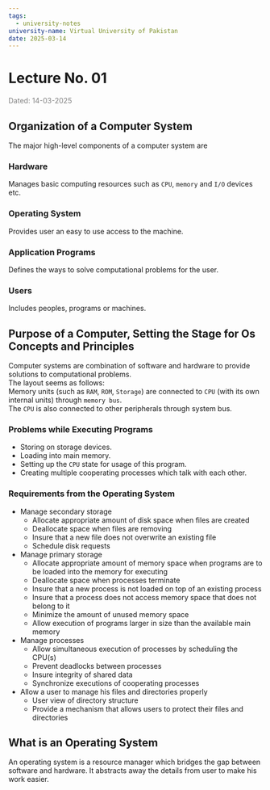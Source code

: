 ```yaml
---
tags:
  - university-notes
university-name: Virtual University of Pakistan
date: 2025-03-14
---
```


# Lecture No. 01

<span style="color: gray;">Dated: 14-03-2025</span>

## Organization of a Computer System

The major high-level components of a computer system are

### Hardware

Manages basic computing resources such as `CPU`, `memory` and `I/O` devices etc.

### Operating System

Provides user an easy to use access to the machine.

### Application Programs

Defines the ways to solve computational problems for the user.

### Users

Includes peoples, programs or machines.

## Purpose of a Computer, Setting the Stage for Os Concepts and Principles

Computer systems are combination of software and hardware to provide solutions to computational problems.  
The layout seems as follows:  
Memory units (such as `RAM`, `ROM`, `Storage`) are connected to `CPU` (with its own internal units) through `memory bus`.  
The `CPU` is also connected to other peripherals through system bus.

### Problems while Executing Programs

- Storing on storage devices.
- Loading into main memory.
- Setting up the `CPU` state for usage of this program.
- Creating multiple cooperating processes which talk with each other.

### Requirements from the Operating System

- Manage secondary storage
	- Allocate appropriate amount of disk space when files are created
	- Deallocate space when files are removing
	- Insure that a new file does not overwrite an existing file
	- Schedule disk requests
- Manage primary storage
	- Allocate appropriate amount of memory space when programs are to be loaded into the memory for executing
	- Deallocate space when processes terminate
	- Insure that a new process is not loaded on top of an existing process
	- Insure that a process does not access memory space that does not belong to it
	- Minimize the amount of unused memory space
	- Allow execution of programs larger in size than the available main memory
- Manage processes
	- Allow simultaneous execution of processes by scheduling the CPU(s)
	- Prevent deadlocks between processes
	- Insure integrity of shared data
	- Synchronize executions of cooperating processes
- Allow a user to manage his files and directories properly
	- User view of directory structure
	- Provide a mechanism that allows users to protect their files and directories

## What is an Operating System

An operating system is a resource manager which bridges the gap between software and hardware. It abstracts away the details from user to make his work easier.